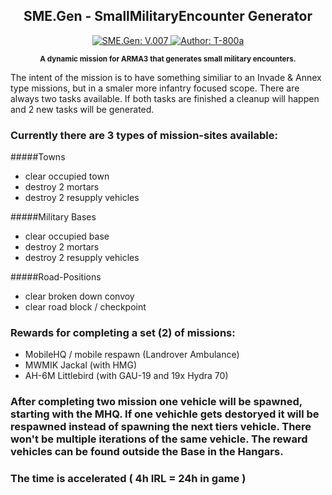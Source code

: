 <h2 align="center">SME.Gen - SmallMilitaryEncounter Generator</h2>
<p align="center">
    <a href="#">
        <img src="https://img.shields.io/badge/SME.Gen-V.007-green.svg?style=flat-square" alt="SME.Gen: V.007">
    </a>
    <a href="#">
        <img src="http://img.shields.io/badge/Author-T--800a-blue.svg?style=flat-square" alt="Author: T-800a">
    </a>
</p>
<p align="center"><sup><strong>A dynamic mission for ARMA3 that generates small military encounters.</strong></sup></p>

The intent of the mission is to have something similiar to an Invade & Annex type missions, but in a smaler more infantry focused scope. There are always two tasks available. If both tasks are finished a cleanup will happen and 2 new tasks will be generated.

### Currently there are 3 types of mission-sites available:
#####Towns
- clear occupied town
- destroy 2 mortars
- destroy 2 resupply vehicles

#####Military Bases
- clear occupied base
- destroy 2 mortars
- destroy 2 resupply vehicles

#####Road-Positions
- clear broken down convoy
- clear road block / checkpoint

### Rewards for completing a set (2) of missions:
- MobileHQ / mobile respawn (Landrover Ambulance)
- MWMIK Jackal (with HMG)
- AH-6M Littlebird (with GAU-19 and 19x Hydra 70)

### After completing two mission one vehicle will be spawned, starting with the MHQ. If one vehichle gets destoryed it will be respawned instead of spawning the next tiers vehicle. There won't be multiple iterations of the same vehicle. The reward vehicles can be found outside the Base in the Hangars.

### The time is accelerated ( 4h IRL = 24h in game )